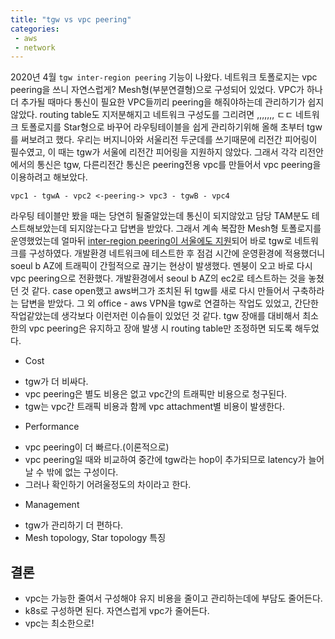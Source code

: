 ```yaml
---
title: "tgw vs vpc peering"
categories:
 - aws
 - network
---
```

2020년 4월 ```tgw inter-region peering``` 기능이 나왔다.
네트워크 토폴로지는 vpc peering을 쓰니 자연스럽게? Mesh형(부분연결형)으로 구성되어 있었다.
VPC가 하나 더 추가될 때마다 통신이 필요한 VPC들끼리 peering을 해줘야하는데 관리하기가 쉽지않았다.
routing table도 지저분해지고 네트워크 구성도를 그리려면 ,,,,,,, ㄷㄷ
네트워크 토폴로지를 Star형으로 바꾸어 라우팅테이블을 쉽게 관리하기위해 올해 초부터 tgw를 써보려고 했다.
우리는 버지니아와 서울리전 두군데를 쓰기때문에 리전간 피어링이 필수였고, 이 때는 tgw가 서울에 리전간 피어링을 지원하지 않았다.
그래서 각각 리전안에서의 통신은 tgw, 다른리전간 통신은 peering전용 vpc를 만들어서 vpc peering을 이용하려고 해보았다.
```console
vpc1 - tgwA - vpc2 <-peering-> vpc3 - tgwB - vpc4
```
라우팅 테이블만 봤을 때는 당연히 될줄알았는데 통신이 되지않았고 담당 TAM분도 테스트해보았는데 되지않는다고 답변을 받았다.
그래서 계속 복잡한 Mesh형 토폴로지를 운영했었는데 얼마뒤 [inter-region peering이 서울에도 지원](https://aws.amazon.com/about-aws/whats-new/2020/04/aws-transit-gateway-now-supports-inter-region-peering-in-11-additional-regions/)되어 바로 tgw로 네트워크를 구성하였다.
개발환경 네트워크에 테스트한 후 점검 시간에 운영환경에 적용했더니 soeul b AZ에 트래픽이 간헐적으로 끊기는 현상이 발생했다. 멘붕이 오고 바로 다시 vpc peering으로 전환했다.
개발환경에서 seoul b AZ의 ec2로 테스트하는 것을 놓쳤던 것 같다.
case open했고 aws버그가 조치된 뒤 tgw를 새로 다시 만들어서 구축하라는 답변을 받았다.
그 외 office - aws VPN을 tgw로 연결하는 작업도 있었고, 간단한 작업같았는데 생각보다 이런저런 이슈들이 있었던 것 같다.
tgw 장애를 대비해서 최소한의 vpc peering은 유지하고 장애 발생 시 routing table만 조정하면 되도록 해두었다.
* Cost
 - tgw가 더 비싸다.
 - vpc peering은 별도 비용은 없고 vpc간의 트래픽만 비용으로 청구된다.
 - tgw는 vpc간 트래픽 비용과 함께 vpc attachment별 비용이 발생한다.

* Performance
 - vpc peering이 더 빠르다.(이론적으로)
 - vpc peering일 때와 비교하여 중간에 tgw라는 hop이 추가되므로 latency가 늘어날 수 밖에 없는 구성이다.
 - 그러나 확인하기 어려울정도의 차이라고 한다.

* Management
 - tgw가 관리하기 더 편하다.
 - Mesh topology, Star topology 특징

## 결론

* vpc는 가능한 줄여서 구성해야 유지 비용을 줄이고 관리하는데에 부담도 줄어든다.
* k8s로 구성하면 된다. 자연스럽게 vpc가 줄어든다.
* vpc는 최소한으로!
